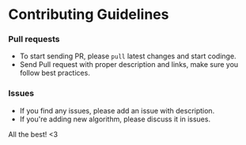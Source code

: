 # Contributing Guidelines

### Pull requests
- To start sending PR, please <code>pull</code> latest changes and start codinge.
- Send Pull request with proper description and links, make sure you follow best practices.

### Issues
- If you find any issues, please add an issue with description.
- If you're adding new algorithm, please discuss it in issues.

All the best! <3